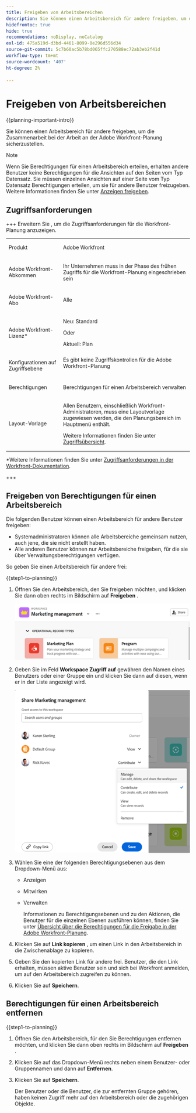 ```yaml
---
title: Freigeben von Arbeitsbereichen
description: Sie können einen Arbeitsbereich für andere freigeben, um die Zusammenarbeit bei der Arbeit an der Adobe Workfront-Planung sicherzustellen.
hidefromtoc: true
hide: true
recommendations: noDisplay, noCatalog
exl-id: 475a519d-d3bd-4461-8099-0e296d556d34
source-git-commit: 5c7b60ac5b78bd065ffc270588ec72ab3eb2f41d
workflow-type: tm+mt
source-wordcount: '407'
ht-degree: 2%

---
```



<!--update the metadata and description when we turn this article live; also, update title after Bob adds Planning as a product ??-->

# Freigeben von Arbeitsbereichen

{{planning-important-intro}}

Sie können einen Arbeitsbereich für andere freigeben, um die Zusammenarbeit bei der Arbeit an der Adobe Workfront-Planung sicherzustellen.

>[!NOTE]
>
>Wenn Sie Berechtigungen für einen Arbeitsbereich erteilen, erhalten andere Benutzer keine Berechtigungen für die Ansichten auf den Seiten vom Typ Datensatz. Sie müssen einzelnen Ansichten auf einer Seite vom Typ Datensatz Berechtigungen erteilen, um sie für andere Benutzer freizugeben. Weitere Informationen finden Sie unter [Anzeigen freigeben](/help/quicksilver/planning/access/share-views.md).


## Zugriffsanforderungen

+++ Erweitern Sie , um die Zugriffsanforderungen für die Workfront-Planung anzuzeigen.

<table style="table-layout:auto">
 <col>
 </col>
 <col>
 </col>
 <tbody>
    <tr>
<tr>
<td>
   <p> Produkt</p> </td>
   <td>
   <p> Adobe Workfront</p> </td>
  </tr>  
 <td role="rowheader"><p>Adobe Workfront-Abkommen</p></td>
   <td>
<p>Ihr Unternehmen muss in der Phase des frühen Zugriffs für die Workfront-Planung eingeschrieben sein </p>
   </td>
  </tr>
  <tr>
   <td role="rowheader"><p>Adobe Workfront-Abo</p></td>
   <td>
<p>Alle</p>
   </td>
  </tr>
  <tr>
   <td role="rowheader"><p>Adobe Workfront-Lizenz*</p></td>
   <td>
   <p>Neu: Standard</p>
   Oder
   <p>Aktuell: Plan </p> 
  </td>
  </tr>

<tr>
   <td role="rowheader"><p>Konfigurationen auf Zugriffsebene</p></td>
   <td> Es gibt keine Zugriffskontrollen für die Adobe Workfront-Planung</p>  
</td>
  </tr>

<tr>
   <td role="rowheader"><p>Berechtigungen</p></td>
   <td> <p>Berechtigungen für einen Arbeitsbereich verwalten</p>  
</td>
  </tr>

<tr>
   <td role="rowheader"><p>Layout-Vorlage</p></td>
   <td> <p>Allen Benutzern, einschließlich Workfront-Administratoren, muss eine Layoutvorlage zugewiesen werden, die den Planungsbereich im Hauptmenü enthält. </p> <p>Weitere Informationen finden Sie unter <a href="/help/quicksilver/planning/access/access-overview.md">Zugriffsübersicht</a>. </p> 
</td>
  </tr>
 </tbody>
</table>

*Weitere Informationen finden Sie unter [Zugriffsanforderungen in der Workfront-Dokumentation](/help/quicksilver/administration-and-setup/add-users/access-levels-and-object-permissions/access-level-requirements-in-documentation.md).

+++

## Freigeben von Berechtigungen für einen Arbeitsbereich

Die folgenden Benutzer können einen Arbeitsbereich für andere Benutzer freigeben:

* Systemadministratoren können alle Arbeitsbereiche gemeinsam nutzen, auch jene, die sie nicht erstellt haben.
* Alle anderen Benutzer können nur Arbeitsbereiche freigeben, für die sie über Verwaltungsberechtigungen verfügen.

So geben Sie einen Arbeitsbereich für andere frei:

{{step1-to-planning}}

1. Öffnen Sie den Arbeitsbereich, den Sie freigeben möchten, und klicken Sie dann oben rechts im Bildschirm auf **Freigeben** .

   ![](assets/share-button-on-workspace-top-right.png)

1. Geben Sie im Feld **Workspace Zugriff auf** gewähren den Namen eines Benutzers oder einer Gruppe ein und klicken Sie dann auf diesen, wenn er in der Liste angezeigt wird.

   ![](assets/sharing-ui-with-groups.png)

1. Wählen Sie eine der folgenden Berechtigungsebenen aus dem Dropdown-Menü aus:
   * Anzeigen
   * Mitwirken
   * Verwalten

     Informationen zu Berechtigungsebenen und zu den Aktionen, die Benutzer für die einzelnen Ebenen ausführen können, finden Sie unter [Übersicht über die Berechtigungen für die Freigabe in der Adobe Workfront-Planung](/help/quicksilver/planning/access/sharing-permissions-overview.md).
1. Klicken Sie auf **Link kopieren** , um einen Link in den Arbeitsbereich in die Zwischenablage zu kopieren.
1. Geben Sie den kopierten Link für andere frei. Benutzer, die den Link erhalten, müssen aktive Benutzer sein und sich bei Workfront anmelden, um auf den Arbeitsbereich zugreifen zu können.
1. Klicken Sie auf **Speichern**.


## Berechtigungen für einen Arbeitsbereich entfernen


{{step1-to-planning}}

1. Öffnen Sie den Arbeitsbereich, für den Sie Berechtigungen entfernen möchten, und klicken Sie dann oben rechts im Bildschirm auf **Freigeben** .
1. Klicken Sie auf das Dropdown-Menü rechts neben einem Benutzer- oder Gruppennamen und dann auf **Entfernen**.
1. Klicken Sie auf **Speichern**.

   Der Benutzer oder die Benutzer, die zur entfernten Gruppe gehören, haben keinen Zugriff mehr auf den Arbeitsbereich oder die zugehörigen Objekte.